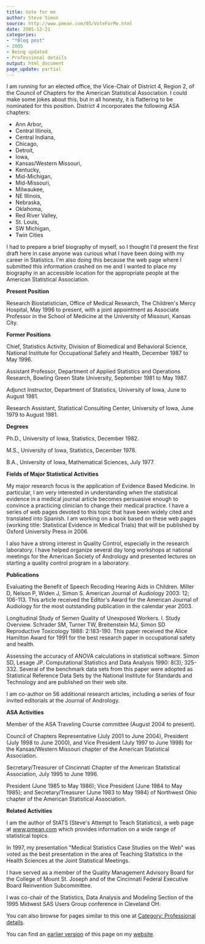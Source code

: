 ```yaml
---
title: Vote for me
author: Steve Simon
source: http://www.pmean.com/05/VoteForMe.html
date: 2005-12-21
categories:
- "*Blog post"
- 2005
- Being updated
- Professional details
output: html_document
page_update: partial
---
```


I am running for an elected office, the Vice-Chair of District 4, Region
2, of the Council of Chapters for the American Statistical Association.
I could make some jokes about this, but in all honesty, it is flattering
to be nominated for this position. District 4 incorporates the following
ASA chapters:

- Ann Arbor,
- Central Illinois,
- Central Indiana,
- Chicago,
- Detroit,
- Iowa,
- Kansas/Western Missouri,
- Kentucky,
- Mid-Michigan,
- Mid-Missouri,
- Milwaukee,
- NE Illinois,
- Nebraska,
- Oklahoma,
- Red River Valley,
- St. Louis,
- SW Michigan,
- Twin Cities

I had to prepare a brief biography of myself, so I thought I'd present
the first draft here in case anyone was curious what I have been doing
with my career in Statistics. I'm also doing this because the web page
where I submitted this information crashed on me and I wanted to place
my biography in an accessible location for the appropriate people at the
American Statistical Association.

**Present Position**

Research Biostatistician, Office of Medical Research, The Children's
Mercy Hospital, May 1996 to present, with a joint appointment as
Associate Professor in the School of Medicine at the University of
Missouri, Kansas City.

**Former Positions**

Chief, Statistics Activity, Division of Biomedical and Behavioral
Science, National Institute for Occupational Safety and Health,
December 1987 to May 1996.

Assistant Professor, Department of Applied Statistics and Operations
Research, Bowling Green State University, September 1981 to May 1987.

Adjunct Instructor, Department of Statistics, University of Iowa, June
to August 1981.

Research Assistant, Statistical Consulting Center, University of Iowa,
June 1979 to August 1981.

**Degrees**

Ph.D., University of Iowa, Statistics, December 1982.

M.S., University of Iowa, Statistics, December 1978.

B.A., University of Iowa, Mathematical Sciences, July 1977.

**Fields of Major Statistical Activities**

My major research focus is the application of Evidence Based Medicine.
In particular, I am very interested in understanding when the
statistical evidence in a medical journal article becomes persuasive
enough to convince a practicing clinician to change their medical
practice. I have a series of web pages devoted to this topic that have
been widely cited and translated into Spanish. I am working on a book
based on these web pages (working title: Statistical Evidence in
Medical Trials) that will be published by Oxford University Press in
2006.

I also have a strong interest in Quality Control, especially in the
research laboratory. I have helped organize several day long workshops
at national meetings for the American Society of Andrology and
presented lectures on starting a quality control program in a
laboratory.

**Publications**

Evaluating the Benefit of Speech Recoding Hearing Aids in Children.
Miller D, Nelson P, Widen J, Simon S. American Journal of Audiology
2003: 12; 106-113. This article received the Editor's Award for the
American Journal of Audiology for the most outstanding publication in
the calendar year 2003.

Longitudinal Study of Semen Quality of Unexposed Workers. I. Study
Overview. Schrader SM, Turner TW, Breitenstein MJ, Simon SD
Reproductive Toxicology 1988: 2:183-190. This paper received the Alice
Hamilton Award for 1991 for the best research paper in occupational
safety and health.

Assessing the accuracy of ANOVA calculations in statistical software.
Simon SD, Lesage JP. Computational Statistics and Data Analysis 1990:
8(3); 325-332. Several of the benchmark data sets from this paper were
adopted as Statistical Reference Data Sets by the National Institute
for Standards and Technology and are published on their web site.

I am co-author on 56 additional research articles, including a series
of four invited editorials at the Journal of Andrology.

**ASA Activities**

Member of the ASA Traveling Course committee (August 2004 to present).

Council of Chapters Representative (July 2001 to June 2004), President
(July 1998 to June 2000), and Vice President (July 1997 to June 1998)
for the Kansas/Western Missouri chapter of the American Statistical
Association.

Secretary/Treasurer of Cincinnati Chapter of the American Statistical
Association, July 1995 to June 1996.

President (June 1985 to May 1986); Vice President (June 1984 to May
1985); and Secretary/Treasurer (June 1983 to May 1984) of Northwest
Ohio chapter of the American Statistical Association.

**Related Activities**

I am the author of StATS (Steve's Attempt to Teach Statistics), a web
page at www.pmean.com which provides information on a
wide range of statistical topics.

In 1997, my presentation "Medical Statistics Case Studies on the
Web" was voted as the best presentation in the area of Teaching
Statistics in the Health Sciences at the Joint Statistical Meetings.

I have served as a member of the Quality Management Advisory Board for
the College of Mount St. Joseph and of the Cincinnati Federal
Executive Board Reinvention Subcommittee.

I was co-chair of the Statistics, Data Analysis and Modeling Section
of the 1995 Midwest SAS Users Group conference in Cleveland OH.

You can also browse
for pages similar to this one at [Category: Professional
details](../category/ProfessionalDetails.html).

You can find an [earlier version][sim1] of this page on my [website][sim2].

[sim1]: http://www.pmean.com/05/VoteForMe.html
[sim2]: http://www.pmean.com

